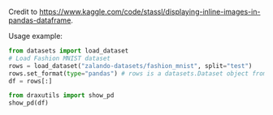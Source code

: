 Credit to https://www.kaggle.com/code/stassl/displaying-inline-images-in-pandas-dataframe.

Usage example:
```python
from datasets import load_dataset
# Load Fashion MNIST dataset
rows = load_dataset("zalando-datasets/fashion_mnist", split="test")
rows.set_format(type="pandas") # rows is a datasets.Dataset object from Hugging Face
df = rows[:]

from draxutils import show_pd
show_pd(df)
```